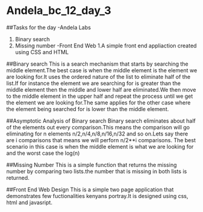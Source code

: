 # Andela_bc_12_day_3
##Tasks for the day
-Andela Labs
1. Binary search
2. Missing number
-Front End Web
1.A simple front end appliaction created using CSS and HTML

##Binary search
This is a search mechanism that starts by searching the middle element.The best case is when the middle element is the element we are looking for.It uses the ordered nature of the list to eliminate half of the list.If for instance the element we are searching for is greater than the middle element then the middle and lower half are eliminated.We then move to the middle element in the upper half and repeat the process until we get the element we are looking for.The same applies for the other case where the element being searched for is lower than the middle element.

##Asymptotic Analysis of Binary search
Binary search eliminates about half of the elements out every comparison.This means the comparison will go eliminating for n elements n/2,n/4,n/8,n/16,n/32 and so on.Lets say there are i comparisons that means we will perforn n/2**i comparisons.
The best scenario in this case is when the middle element is what we are looking for and the worst case the log(n)

##Missing Number
This is a simple function that returns the missing number by comparing two lists.the number that is missing in both lists is returned.

##Front End Web Design
This is a simple two page application that demonstrates few fuctionalities kenyans portray.It is designed using css, html and javasript.
